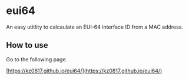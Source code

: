 # eui64

An easy utitlity to calcaulate an EUI-64 interface ID from a MAC address.

## How to use
Go to the following page.

[https://kz0817.github.io/eui64/](https://kz0817.github.io/eui64/)
